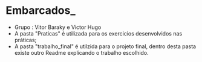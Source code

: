 # Embarcados_
* Grupo : Vitor Baraky e Victor Hugo
* A pasta "Praticas" é utilizada para os exercicios desenvolvidos nas práticas;
* A pasta "trabalho_final" é utilzida para o projeto final, dentro desta pasta existe outro Readme explicando o trabalho escolhido.
